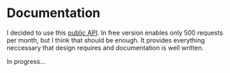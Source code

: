 # Documentation

I decided to use this [public API](https://mediastack.com/documentation). In free version enables only 500 requests per month, but I think that should be enough. It provides everything neccessary that design requires and documentation is well written.


In progress...
